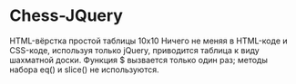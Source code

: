 # Chess-JQuery

HTML-вёрстка простой таблицы 10x10
Ничего не меняя в HTML-коде и CSS-коде, используя только jQuery, приводится таблица к виду шахматной доски.
Функция $ вызвается только один раз; методы набора eq() и slice() не используются.
